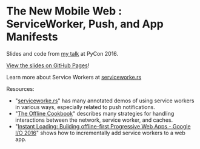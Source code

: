 # The New Mobile Web : ServiceWorker, Push, and App Manifests

Slides and code from [my talk](https://us.pycon.org/2016/schedule/presentation/2152/) at PyCon 2016.

[View the slides on GitHub Pages](https://callahad.github.io/pycon-newweb/slides/)!

Learn more about Service Workers at [serviceworke.rs](https://serviceworke.rs/)

Resources:

- "[serviceworke.rs](https://serviceworke.rs/)" has many annotated demos of using service workers in various ways, especially related to push notifications.
- "[The Offline Cookbook](https://jakearchibald.com/2014/offline-cookbook/)" describes many strategies for handling interactions between the network, service worker, and caches.
- "[Instant Loading: Building offline-first Progressive Web Apps - Google I/O 2016](https://www.youtube.com/watch?v=cmGr0RszHc8)" shows how to incrementally add service workers to a web app.
